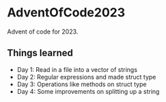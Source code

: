 # AdventOfCode2023
Advent of code for 2023.

## Things learned
- Day 1: Read in a file into a vector of strings
- Day 2: Regular expressions and made struct type
- Day 3: Operations like methods on struct type
- Day 4: Some improvements on splitting up a string
